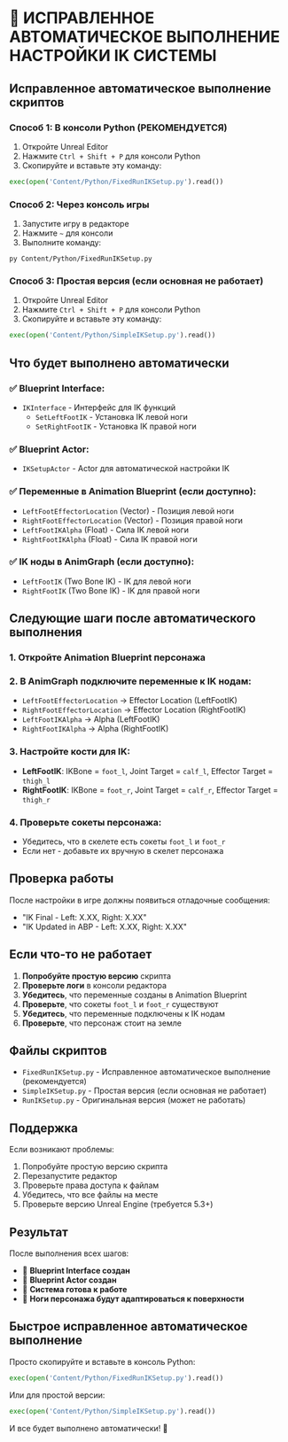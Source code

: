 # 🤖 ИСПРАВЛЕННОЕ АВТОМАТИЧЕСКОЕ ВЫПОЛНЕНИЕ НАСТРОЙКИ IK СИСТЕМЫ

## Исправленное автоматическое выполнение скриптов

### Способ 1: В консоли Python (РЕКОМЕНДУЕТСЯ)
1. Откройте Unreal Editor
2. Нажмите `Ctrl + Shift + P` для консоли Python
3. Скопируйте и вставьте эту команду:
```python
exec(open('Content/Python/FixedRunIKSetup.py').read())
```

### Способ 2: Через консоль игры
1. Запустите игру в редакторе
2. Нажмите `~` для консоли
3. Выполните команду:
```
py Content/Python/FixedRunIKSetup.py
```

### Способ 3: Простая версия (если основная не работает)
1. Откройте Unreal Editor
2. Нажмите `Ctrl + Shift + P` для консоли Python
3. Скопируйте и вставьте эту команду:
```python
exec(open('Content/Python/SimpleIKSetup.py').read())
```

## Что будет выполнено автоматически

### ✅ Blueprint Interface:
- `IKInterface` - Интерфейс для IK функций
  - `SetLeftFootIK` - Установка IK левой ноги
  - `SetRightFootIK` - Установка IK правой ноги

### ✅ Blueprint Actor:
- `IKSetupActor` - Actor для автоматической настройки IK

### ✅ Переменные в Animation Blueprint (если доступно):
- `LeftFootEffectorLocation` (Vector) - Позиция левой ноги
- `RightFootEffectorLocation` (Vector) - Позиция правой ноги
- `LeftFootIKAlpha` (Float) - Сила IK левой ноги
- `RightFootIKAlpha` (Float) - Сила IK правой ноги

### ✅ IK ноды в AnimGraph (если доступно):
- `LeftFootIK` (Two Bone IK) - IK для левой ноги
- `RightFootIK` (Two Bone IK) - IK для правой ноги

## Следующие шаги после автоматического выполнения

### 1. Откройте Animation Blueprint персонажа
### 2. В AnimGraph подключите переменные к IK нодам:
- `LeftFootEffectorLocation` → Effector Location (LeftFootIK)
- `RightFootEffectorLocation` → Effector Location (RightFootIK)
- `LeftFootIKAlpha` → Alpha (LeftFootIK)
- `RightFootIKAlpha` → Alpha (RightFootIK)

### 3. Настройте кости для IK:
- **LeftFootIK**: IKBone = `foot_l`, Joint Target = `calf_l`, Effector Target = `thigh_l`
- **RightFootIK**: IKBone = `foot_r`, Joint Target = `calf_r`, Effector Target = `thigh_r`

### 4. Проверьте сокеты персонажа:
- Убедитесь, что в скелете есть сокеты `foot_l` и `foot_r`
- Если нет - добавьте их вручную в скелет персонажа

## Проверка работы

После настройки в игре должны появиться отладочные сообщения:
- "IK Final - Left: X.XX, Right: X.XX"
- "IK Updated in ABP - Left: X.XX, Right: X.XX"

## Если что-то не работает

1. **Попробуйте простую версию** скрипта
2. **Проверьте логи** в консоли редактора
3. **Убедитесь**, что переменные созданы в Animation Blueprint
4. **Проверьте**, что сокеты `foot_l` и `foot_r` существуют
5. **Убедитесь**, что переменные подключены к IK нодам
6. **Проверьте**, что персонаж стоит на земле

## Файлы скриптов

- `FixedRunIKSetup.py` - Исправленное автоматическое выполнение (рекомендуется)
- `SimpleIKSetup.py` - Простая версия (если основная не работает)
- `RunIKSetup.py` - Оригинальная версия (может не работать)

## Поддержка

Если возникают проблемы:
1. Попробуйте простую версию скрипта
2. Перезапустите редактор
3. Проверьте права доступа к файлам
4. Убедитесь, что все файлы на месте
5. Проверьте версию Unreal Engine (требуется 5.3+)

## Результат

После выполнения всех шагов:
- 🎯 **Blueprint Interface создан**
- 🎯 **Blueprint Actor создан**
- 🎯 **Система готова к работе**
- 🎯 **Ноги персонажа будут адаптироваться к поверхности**

## Быстрое исправленное автоматическое выполнение

Просто скопируйте и вставьте в консоль Python:

```python
exec(open('Content/Python/FixedRunIKSetup.py').read())
```

Или для простой версии:

```python
exec(open('Content/Python/SimpleIKSetup.py').read())
```

И все будет выполнено автоматически! 🚀
